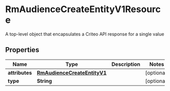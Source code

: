 

# RmAudienceCreateEntityV1Resource

A top-level object that encapsulates a Criteo API response for a single value

## Properties

| Name | Type | Description | Notes |
|------------ | ------------- | ------------- | -------------|
|**attributes** | [**RmAudienceCreateEntityV1**](RmAudienceCreateEntityV1.md) |  |  [optional] |
|**type** | **String** |  |  [optional] |



